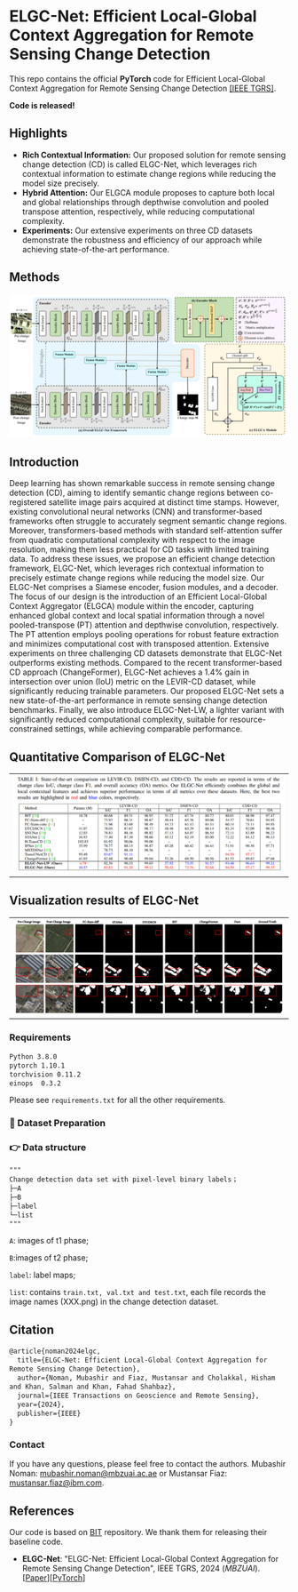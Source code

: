 
# ELGC-Net: Efficient Local-Global Context Aggregation for Remote Sensing Change Detection
This repo contains the official **PyTorch** code for Efficient Local-Global Context Aggregation for Remote Sensing Change Detection [[IEEE TGRS]](https://ieeexplore.ieee.org/abstract/document/10423067). 

**Code is released!**

Highlights
-----------------
- **Rich Contextual Information:** Our proposed solution for remote sensing change detection (CD) is called ELGC-Net, which leverages rich contextual information to estimate change regions while reducing the model size precisely.
- **Hybrid Attention:** Our ELGCA module proposes to capture both local and global relationships through depthwise convolution and pooled transpose attention, respectively, while reducing computational complexity.
- **Experiments:** Our extensive experiments on three CD datasets demonstrate the robustness and efficiency of our approach while
achieving state-of-the-art performance.

Methods
-----------------
<img width="1096" alt="image" src="demo/proposed_framework.pdf">

Introduction
-----------------
Deep learning has shown remarkable success in remote sensing change detection (CD), aiming to identify semantic change regions between co-registered satellite image pairs acquired at distinct time stamps. However, existing convolutional neural networks (CNN) and transformer-based frameworks often struggle to  accurately segment semantic change regions.  Moreover, transformers-based methods with standard self-attention suffer from quadratic computational complexity with respect to the image resolution, making them less practical for CD tasks with limited training data. To address these issues, we propose an efficient change detection framework, ELGC-Net, which leverages rich contextual information to precisely estimate change regions while reducing the model size. Our ELGC-Net comprises a Siamese encoder, fusion modules, and a decoder. The focus of our design is the introduction of an Efficient Local-Global Context Aggregator (ELGCA) module within the encoder, capturing enhanced global context and local spatial  information through a novel pooled-transpose (PT) attention and depthwise convolution, respectively. The PT attention employs  pooling operations for robust feature extraction and minimizes computational cost with transposed attention. Extensive experiments on three challenging CD datasets demonstrate that ELGC-Net outperforms existing methods. Compared to the recent transformer-based CD approach (ChangeFormer), ELGC-Net achieves a 1.4% gain in intersection over union (IoU) metric on the LEVIR-CD dataset, while significantly reducing trainable parameters. Our proposed ELGC-Net sets a new state-of-the-art performance in remote sensing change detection benchmarks.  Finally, we also introduce ELGC-Net-LW, a  lighter variant with significantly reduced computational complexity,   suitable for resource-constrained settings, while achieving comparable performance.

Quantitative Comparison of ELGC-Net
-----------------

<table>
  <tr>
    <td><img src="demo/quantitative_comparison.png"></td>
  </tr>
</table>

Visualization results of ELGC-Net
-----------------

<table>
  <tr>
    <td><img src="demo/levir_qualitative_elgcnet.pdf"></td>
  </tr>
</table>

### Requirements
```
Python 3.8.0
pytorch 1.10.1
torchvision 0.11.2
einops  0.3.2
```

Please see `requirements.txt` for all the other requirements.

### :speech_balloon: Dataset Preparation

### :point_right: Data structure

```
"""
Change detection data set with pixel-level binary labels；
├─A
├─B
├─label
└─list
"""
```

`A`: images of t1 phase;

`B`:images of t2 phase;

`label`: label maps;

`list`: contains `train.txt, val.txt and test.txt`, each file records the image names (XXX.png) in the change detection dataset.


## Citation

```
@article{noman2024elgc,
  title={ELGC-Net: Efficient Local-Global Context Aggregation for Remote Sensing Change Detection},
  author={Noman, Mubashir and Fiaz, Mustansar and Cholakkal, Hisham and Khan, Salman and Khan, Fahad Shahbaz},
  journal={IEEE Transactions on Geoscience and Remote Sensing},
  year={2024},
  publisher={IEEE}
}
```

### Contact

If you have any questions, please feel free to contact the authors. Mubashir Noman: [mubashir.noman@mbzuai.ac.ae](mailto:mubashir.noman@mbzuai.ac.ae) or  Mustansar Fiaz: [mustansar.fiaz@ibm.com](mailto:mustansar.fiaz@ibm.com).

## References
Our code is based on [BIT](https://github.com/justchenhao/BIT_CD) repository. 
We thank them for releasing their baseline code.


* **ELGC-Net**: "ELGC-Net: Efficient Local-Global Context Aggregation for Remote Sensing Change Detection", IEEE TGRS, 2024 (*MBZUAI*). [[Paper](https://ieeexplore.ieee.org/stamp/stamp.jsp?tp=&arnumber=10423067)][[PyTorch](https://github.com/techmn/elgcnet)]
